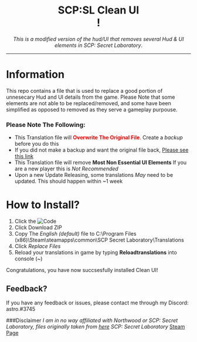 <div align = center>

# SCP:SL Clean UI <br>!
*This is a modified version of the hud/UI that removes several Hud & UI elements in SCP: Secret Laboratory*. 

***
  
</div>

# Information

This repo contains a file that is used to replace a good portion of unnesecary Hud and UI details from the game.
Please Note that some elements are not able to be replaced/removed, and some have been simplified as opposed to removed
as they serve a gameplay purpouse.


### Please Note The Following:

- This Translation file will <span style="color:red">**Overwrite The Original File**</span>. Create a *backup* before you do this
- If you did not make a backup and want the original file back, [Please see this link](https://github.com/northwood-studios/SCPSL-Translations)
- This Translation file will remove **Most Non Essential UI Elements** If you are a new player this is *Not Recommended*
- Upon a new Update Releasing, some translations *May* need to be updated. This should happen within ~1 week

# How to Install?

1. Click the ![Code](https://i.imgur.com/TpzRbP5.png)
2. Click Download ZIP
3. Copy The *English (default)* file to C:\Program Files (x86)\Steam\steamapps\common\SCP Secret Laboratory\Translations
4. Click *Replace Files*
5. Reload your translations in game by typing **Reloadtranslations** into console (~)

Congratulations, you have now succsesfully installed Clean UI!

## Feedback?
If you have any feedback or issues, please contact me through my Discord: astro.#3745

###Disclaimer
*I am in no way affiliated with Northwood or SCP: Secret Laboratory, files originally taken from [here](https://github.com/northwood-studios/SCPSL-Translations)*
*SCP: Secret Laboratory* [Steam Page](https://store.steampowered.com/app/700330/SCP_Secret_Laboratory/)




